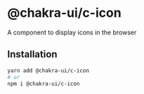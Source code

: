 # @chakra-ui/c-icon

A component to display icons in the browser

## Installation

```sh
yarn add @chakra-ui/c-icon
# or
npm i @chakra-ui/c-icon
```